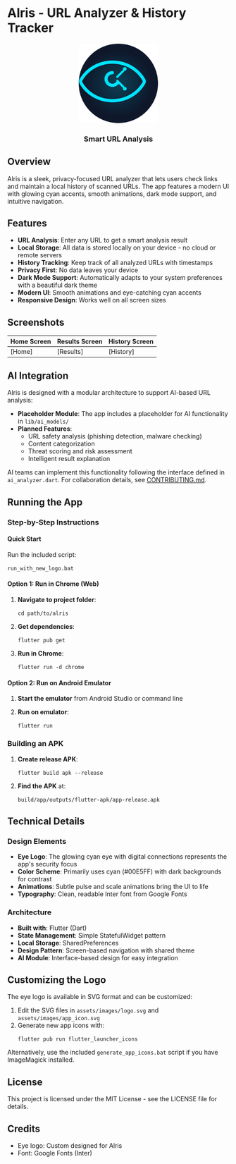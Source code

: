 # Alris - URL Analyzer & History Tracker

<div align="center">
  <img src="assets/images/app_icon.svg" width="180" alt="Alris Logo">
  <h3>Smart URL Analysis</h3>
</div>

## Overview

Alris is a sleek, privacy-focused URL analyzer that lets users check links and maintain a local history of scanned URLs. The app features a modern UI with glowing cyan accents, smooth animations, dark mode support, and intuitive navigation.

## Features

- **URL Analysis**: Enter any URL to get a smart analysis result
- **Local Storage**: All data is stored locally on your device - no cloud or remote servers
- **History Tracking**: Keep track of all analyzed URLs with timestamps
- **Privacy First**: No data leaves your device
- **Dark Mode Support**: Automatically adapts to your system preferences with a beautiful dark theme
- **Modern UI**: Smooth animations and eye-catching cyan accents
- **Responsive Design**: Works well on all screen sizes

## Screenshots

| Home Screen | Results Screen | History Screen |
|-------------|---------------|----------------|
| [Home]      | [Results]     | [History]      |

## AI Integration

Alris is designed with a modular architecture to support AI-based URL analysis:

- **Placeholder Module**: The app includes a placeholder for AI functionality in `lib/ai_models/`
- **Planned Features**:
  - URL safety analysis (phishing detection, malware checking)
  - Content categorization
  - Threat scoring and risk assessment
  - Intelligent result explanation

AI teams can implement this functionality following the interface defined in `ai_analyzer.dart`.
For collaboration details, see [CONTRIBUTING.md](CONTRIBUTING.md).

## Running the App

### Step-by-Step Instructions

#### Quick Start

Run the included script:
```
run_with_new_logo.bat
```

#### Option 1: Run in Chrome (Web)

1. **Navigate to project folder**:
   ```
   cd path/to/alris
   ```

2. **Get dependencies**:
   ```
   flutter pub get
   ```

3. **Run in Chrome**:
   ```
   flutter run -d chrome
   ```

#### Option 2: Run on Android Emulator

1. **Start the emulator** from Android Studio or command line

2. **Run on emulator**:
   ```
   flutter run
   ```

### Building an APK

1. **Create release APK**:
   ```
   flutter build apk --release
   ```

2. **Find the APK** at:
   ```
   build/app/outputs/flutter-apk/app-release.apk
   ```

## Technical Details

### Design Elements

- **Eye Logo**: The glowing cyan eye with digital connections represents the app's security focus
- **Color Scheme**: Primarily uses cyan (#00E5FF) with dark backgrounds for contrast
- **Animations**: Subtle pulse and scale animations bring the UI to life
- **Typography**: Clean, readable Inter font from Google Fonts

### Architecture

- **Built with**: Flutter (Dart)
- **State Management**: Simple StatefulWidget pattern
- **Local Storage**: SharedPreferences
- **Design Pattern**: Screen-based navigation with shared theme
- **AI Module**: Interface-based design for easy integration

## Customizing the Logo

The eye logo is available in SVG format and can be customized:

1. Edit the SVG files in `assets/images/logo.svg` and `assets/images/app_icon.svg`
2. Generate new app icons with:
   ```
   flutter pub run flutter_launcher_icons
   ```

Alternatively, use the included `generate_app_icons.bat` script if you have ImageMagick installed.

## License

This project is licensed under the MIT License - see the LICENSE file for details.

## Credits

- Eye logo: Custom designed for Alris
- Font: Google Fonts (Inter)
